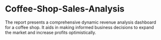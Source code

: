 # Coffee-Shop-Sales-Analysis
The report presents a comprehensive dynamic revenue analysis dashboard for a coffee shop. It aids in making informed business decisions to expand the market and increase profits optimistically.
